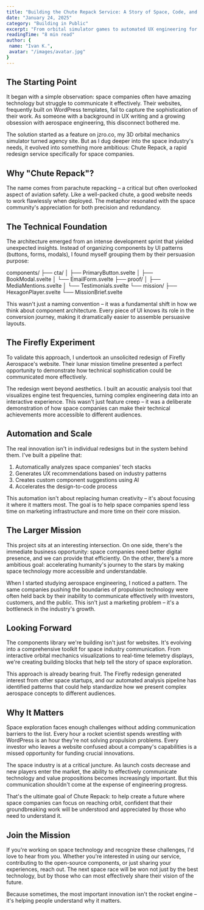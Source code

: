```yaml
---
title: "Building the Chute Repack Service: A Story of Space, Code, and Purpose"
date: "January 24, 2025"
category: "Building in Public"
excerpt: "From orbital simulator games to automated UX engineering for the space industry. Here's why I'm building tools to help rocket companies spend less time on marketing."
readingTime: "8 min read"
author: {
 name: "Ivan K.",
 avatar: "/images/avatar.jpg"
}
---
```


<script>
 import HexagonPlayer from '$lib/(space)/repacks/firefly/components/mission/HexagonPlayer.svelte';
 import CodeDemo from '$lib/blog/components/blocks/CodeDemo.svelte';
 import Process from '$lib/(space)/content/features/Process.svelte';
</script>

## The Starting Point

It began with a simple observation: space companies often have amazing technology but struggle to communicate it effectively. Their websites, frequently built on WordPress templates, fail to capture the sophistication of their work. As someone with a background in UX writing and a growing obsession with aerospace engineering, this disconnect bothered me.

The solution started as a feature on jzro.co, my 3D orbital mechanics simulator turned agency site. But as I dug deeper into the space industry's needs, it evolved into something more ambitious: Chute Repack, a rapid redesign service specifically for space companies.

## Why "Chute Repack"?

The name comes from parachute repacking – a critical but often overlooked aspect of aviation safety. Like a well-packed chute, a good website needs to work flawlessly when deployed. The metaphor resonated with the space community's appreciation for both precision and redundancy.

<Process />

## The Technical Foundation

The architecture emerged from an intense development sprint that yielded unexpected insights. Instead of organizing components by UI patterns (buttons, forms, modals), I found myself grouping them by their persuasion purpose:

<CodeDemo language="bash">
components/
├── cta/
│   ├── PrimaryButton.svelte
│   ├── BookModal.svelte
│   └── EmailForm.svelte
├── proof/
│   ├── MediaMentions.svelte
│   └── Testimonials.svelte
└── mission/
   ├── HexagonPlayer.svelte
   └── MissionBrief.svelte
</CodeDemo>

This wasn't just a naming convention – it was a fundamental shift in how we think about component architecture. Every piece of UI knows its role in the conversion journey, making it dramatically easier to assemble persuasive layouts.

## The Firefly Experiment

To validate this approach, I undertook an unsolicited redesign of Firefly Aerospace's website. Their lunar mission timeline presented a perfect opportunity to demonstrate how technical sophistication could be communicated more effectively.

<HexagonPlayer videoId="1045400122" />

The redesign went beyond aesthetics. I built an acoustic analysis tool that visualizes engine test frequencies, turning complex engineering data into an interactive experience. This wasn't just feature creep – it was a deliberate demonstration of how space companies can make their technical achievements more accessible to different audiences.

## Automation and Scale

The real innovation isn't in individual redesigns but in the system behind them. I've built a pipeline that:

1. Automatically analyzes space companies' tech stacks
2. Generates UX recommendations based on industry patterns
3. Creates custom component suggestions using AI
4. Accelerates the design-to-code process

This automation isn't about replacing human creativity – it's about focusing it where it matters most. The goal is to help space companies spend less time on marketing infrastructure and more time on their core mission.

## The Larger Mission

This project sits at an interesting intersection. On one side, there's the immediate business opportunity: space companies need better digital presence, and we can provide that efficiently. On the other, there's a more ambitious goal: accelerating humanity's journey to the stars by making space technology more accessible and understandable.

When I started studying aerospace engineering, I noticed a pattern. The same companies pushing the boundaries of propulsion technology were often held back by their inability to communicate effectively with investors, customers, and the public. This isn't just a marketing problem – it's a bottleneck in the industry's growth.

## Looking Forward

The components library we're building isn't just for websites. It's evolving into a comprehensive toolkit for space industry communication. From interactive orbital mechanics visualizations to real-time telemetry displays, we're creating building blocks that help tell the story of space exploration.

This approach is already bearing fruit. The Firefly redesign generated interest from other space startups, and our automated analysis pipeline has identified patterns that could help standardize how we present complex aerospace concepts to different audiences.

## Why It Matters

Space exploration faces enough challenges without adding communication barriers to the list. Every hour a rocket scientist spends wrestling with WordPress is an hour they're not solving propulsion problems. Every investor who leaves a website confused about a company's capabilities is a missed opportunity for funding crucial innovations.

The space industry is at a critical juncture. As launch costs decrease and new players enter the market, the ability to effectively communicate technology and value propositions becomes increasingly important. But this communication shouldn't come at the expense of engineering progress.

That's the ultimate goal of Chute Repack: to help create a future where space companies can focus on reaching orbit, confident that their groundbreaking work will be understood and appreciated by those who need to understand it.

## Join the Mission

If you're working on space technology and recognize these challenges, I'd love to hear from you. Whether you're interested in using our service, contributing to the open-source components, or just sharing your experiences, reach out. The next space race will be won not just by the best technology, but by those who can most effectively share their vision of the future.

Because sometimes, the most important innovation isn't the rocket engine – it's helping people understand why it matters.